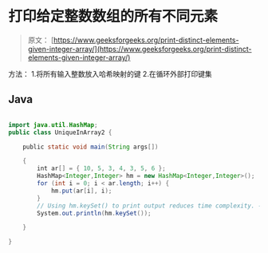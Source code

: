 # 打印给定整数数组的所有不同元素

> 原文： [https://www.geeksforgeeks.org/print-distinct-elements-given-integer-array/](https://www.geeksforgeeks.org/print-distinct-elements-given-integer-array/)

方法：
1.将所有输入整数放入哈希映射的键
2.在循环外部打印键集

## Java

```java

import java.util.HashMap; 
public class UniqueInArray2 { 

    public static void main(String args[]) 

    { 
        int ar[] = { 10, 5, 3, 4, 3, 5, 6 }; 
        HashMap<Integer,Integer> hm = new HashMap<Integer,Integer>(); 
        for (int i = 0; i < ar.length; i++) { 
            hm.put(ar[i], i); 
        } 
        // Using hm.keySet() to print output reduces time complexity. - Lokesh 
        System.out.println(hm.keySet()); 

    } 

} 

```